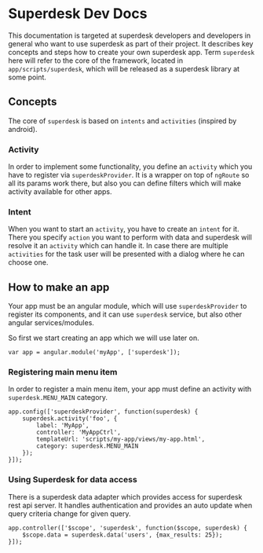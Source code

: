 # Superdesk Dev Docs

This documentation is targeted at superdesk developers and developers in general who want to use superdesk as part of their project. It describes key concepts and steps how to create your own superdesk app. Term `superdesk` here will refer to the core of the framework, located in ```app/scripts/superdesk```, which will be released as a superdesk library at some point.

## Concepts

The core of `superdesk` is based on `intents` and `activities` (inspired by android).

### Activity

In order to implement some functionality, you define an `activity` which you have to register via `superdeskProvider`.
It is a wrapper on top of `ngRoute` so all its params work there, but also you can define filters which will make activity available for other apps.

### Intent

When you want to start an `activity`, you have to create an `intent` for it. There you specify `action` you want to perform with data and superdesk will resolve it an `activity` which can handle it. In case there are multiple `activities` for the task user will be presented with a dialog where he can choose one.

## How to make an app

Your app must be an angular module, which will use `superdeskProvider` to register its components, and it can use `superdesk` service, but also other angular services/modules.

So first we start creating an app which we will use later on.

```
var app = angular.module('myApp', ['superdesk']);
```

### Registering main menu item
In order to register a main menu item, your app must define an activity with ```superdesk.MENU_MAIN``` category.

```
app.config(['superdeskProvider', function(superdesk) {
    superdesk.activity('foo', {
        label: 'MyApp',
        controller: 'MyAppCtrl',
        templateUrl: 'scripts/my-app/views/my-app.html',
        category: superdesk.MENU_MAIN
    });
}]);
```

### Using Superdesk for data access
There is a superdesk data adapter which provides access for superdesk rest api server. It handles authentication and provides an auto update when query criteria change for given query.

```
app.controller(['$scope', 'superdesk', function($scope, superdesk) {
    $scope.data = superdesk.data('users', {max_results: 25});
}]);
```
